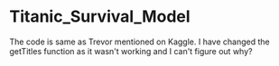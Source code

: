 # Titanic_Survival_Model
The code is same as Trevor mentioned on Kaggle. I have changed the getTitles function as it wasn't working and I can't figure out why?
